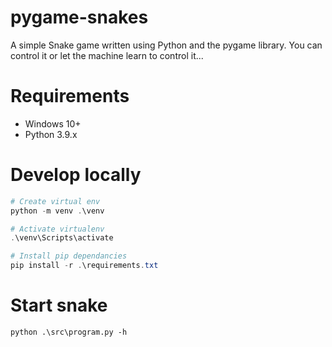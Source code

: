 # pygame-snakes

A simple Snake game written using Python and the pygame library.  You can control it or let the machine learn to control it...


# Requirements

- Windows 10+
- Python 3.9.x


# Develop locally

```powershell
# Create virtual env
python -m venv .\venv

# Activate virtualenv
.\venv\Scripts\activate

# Install pip dependancies
pip install -r .\requirements.txt
```

# Start snake

```
python .\src\program.py -h
```